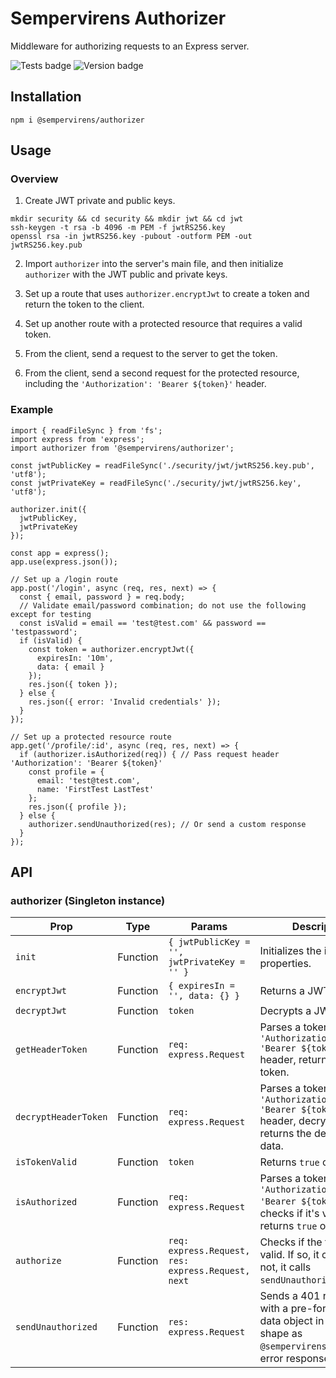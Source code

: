 # Sempervirens Authorizer
Middleware for authorizing requests to an Express server.

![Tests badge](https://github.com/lukedupuis/sempervirens-authorizer/actions/workflows/main.yml/badge.svg?event=push) ![Version badge](https://img.shields.io/static/v1?label=Node.js&labelColor=30363c&message=16.x&color=blue)

## Installation

`npm i @sempervirens/authorizer`

## Usage

### Overview

1. Create JWT private and public keys.

```
mkdir security && cd security && mkdir jwt && cd jwt
ssh-keygen -t rsa -b 4096 -m PEM -f jwtRS256.key
openssl rsa -in jwtRS256.key -pubout -outform PEM -out jwtRS256.key.pub
```

2. Import `authorizer` into the server's main file, and then initialize `authorizer` with the JWT public and private keys.

3. Set up a route that uses `authorizer.encryptJwt` to create a token and return the token to the client.

4. Set up another route with a protected resource that requires a valid token.

5. From the client, send a request to the server to get the token.

6. From the client, send a second request for the protected resource, including the `'Authorization': 'Bearer ${token}'` header.

### Example

```
import { readFileSync } from 'fs';
import express from 'express';
import authorizer from '@sempervirens/authorizer';

const jwtPublicKey = readFileSync('./security/jwt/jwtRS256.key.pub', 'utf8');
const jwtPrivateKey = readFileSync('./security/jwt/jwtRS256.key', 'utf8');

authorizer.init({
  jwtPublicKey,
  jwtPrivateKey
});

const app = express();
app.use(express.json());

// Set up a /login route
app.post('/login', async (req, res, next) => {
  const { email, password } = req.body;
  // Validate email/password combination; do not use the following except for testing
  const isValid = email == 'test@test.com' && password == 'testpassword';
  if (isValid) {
    const token = authorizer.encryptJwt({
      expiresIn: '10m',
      data: { email }
    });
    res.json({ token });
  } else {
    res.json({ error: 'Invalid credentials' });
  }
});

// Set up a protected resource route
app.get('/profile/:id', async (req, res, next) => {
  if (authorizer.isAuthorized(req)) { // Pass request header 'Authorization': 'Bearer ${token}'
    const profile = {
      email: 'test@test.com',
      name: 'FirstTest LastTest'
    };
    res.json({ profile });
  } else {
    authorizer.sendUnauthorized(res); // Or send a custom response
  }
});

```

## API

### authorizer (Singleton instance)

| Prop  | Type | Params | Description |
|-------|------|--------|-------------|
| `init` | Function | `{ jwtPublicKey = '', jwtPrivateKey = '' }` | Initializes the instance properties. |
| `encryptJwt` | Function | `{ expiresIn = '', data: {} }` | Returns a JWT token. |
| `decryptJwt` | Function | `token` | Decrypts a JWT token. |
| `getHeaderToken` | Function | `req: express.Request` | Parses a token from the `'Authorization': 'Bearer ${token}'` header, returning the token. |
| `decryptHeaderToken` | Function | `req: express.Request` | Parses a token from the `'Authorization': 'Bearer ${token}'` header, decrypts it, and returns the decrypted data. |
| `isTokenValid` | Function | `token` | Returns `true` or `false`. |
| `isAuthorized` | Function | `req: express.Request` | Parses a token from the `'Authorization': 'Bearer ${token}'`, checks if it's valid, and returns `true` or `false` |
| `authorize` | Function | `req: express.Request, res: express.Request, next` | Checks if the token is valid. If so, it calls next. If not, it calls `sendUnauthorized`.|
| `sendUnauthorized` | Function | `res: express.Request` | Sends a 401 response with a pre-formatted data object in the same shape as `@sempervirens/endpoint`'s error response.|